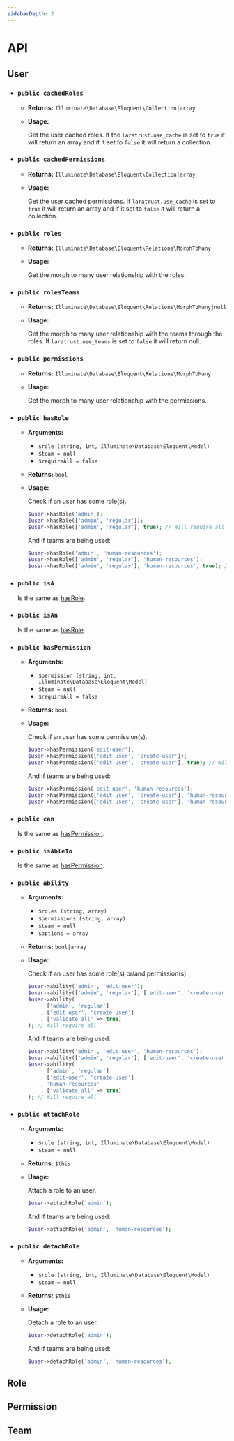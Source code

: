 ```yaml
---
sidebarDepth: 2
---
```


# API

## User
* ### `public cachedRoles`
  - **Returns:** `Illuminate\Database\Eloquent\Collection|array`
  - **Usage:**

    Get the user cached roles. If the `laratrust.use_cache` is set to `true` it will return an array and if it set to `false` it will return a collection.

- ### `public cachedPermissions`
  - **Returns:** `Illuminate\Database\Eloquent\Collection|array`
  - **Usage:**

    Get the user cached permissions. If `laratrust.use_cache` is set to `true` it will return an array and if it set to `false` it will return a collection.

- ### `public roles`
  - **Returns:** `Illuminate\Database\Eloquent\Relations\MorphToMany`
  - **Usage:**

    Get the morph to many user relationship with the roles.

- ### `public rolesTeams`
  - **Returns:** `Illuminate\Database\Eloquent\Relations\MorphToMany|null`
  - **Usage:**

    Get the morph to many user relationship with the teams through the roles. If `laratrust.use_teams` is set to `false` it will return null.

- ### `public permissions`
  - **Returns:** `Illuminate\Database\Eloquent\Relations\MorphToMany`
  - **Usage:**

    Get the morph to many user relationship with the permissions.

- ### `public hasRole`
  - **Arguments:**
    - `$role (string, int, Illuminate\Database\Eloquent\Model)`
    - `$team = null`
    - `$requireAll = false`
  - **Returns:** `bool`
  - **Usage:**

    Check if an user has some role(s).
    ```php
    $user->hasRole('admin');
    $user->hasRole(['admin', 'regular']);
    $user->hasRole(['admin', 'regular'], true); // Will require all
    ```

    And if teams are being used:
    ```php
    $user->hasRole('admin', 'human-resources');
    $user->hasRole(['admin', 'regular'], 'human-resources');
    $user->hasRole(['admin', 'regular'], 'human-resources', true); // Will require all
    ```

- ### `public isA`
  Is the same as [hasRole](#public-hasrole).

- ### `public isAn`
  Is the same as [hasRole](#public-hasrole).

- ### `public hasPermission`
  - **Arguments:**
    - `$permission (string, int, Illuminate\Database\Eloquent\Model)`
    - `$team = null`
    - `$requireAll = false`
  - **Returns:** `bool`
  - **Usage:**

    Check if an user has some permission(s).
    ```php
    $user->hasPermission('edit-user');
    $user->hasPermission(['edit-user', 'create-user']);
    $user->hasPermission(['edit-user', 'create-user'], true); // Will require all
    ```

    And if teams are being used:
    ```php
    $user->hasPermission('edit-user', 'human-resources');
    $user->hasPermission(['edit-user', 'create-user'], 'human-resources');
    $user->hasPermission(['edit-user', 'create-user'], 'human-resources', true); // Will require all
    ```

- ### `public can`
  Is the same as [hasPermission](#public-haspermission).

- ### `public isAbleTo`
  Is the same as [hasPermission](#public-haspermission).

- ### `public ability`
  - **Arguments:**
    - `$roles (string, array)`
    - `$permissions (string, array)`
    - `$team = null`
    - `$options = array`
  - **Returns:** `bool|array`
  - **Usage:**

    Check if an user has some role(s) or/and permission(s).
    ```php
    $user->ability('admin', 'edit-user');
    $user->ability(['admin', 'regular'], ['edit-user', 'create-user']);
    $user->ability(
          ['admin', 'regular']
        , ['edit-user', 'create-user']
        , ['validate_all' => true]
    ); // Will require all
    ```

    And if teams are being used:
    ```php
    $user->ability('admin', 'edit-user', 'human-resources');
    $user->ability(['admin', 'regular'], ['edit-user', 'create-user'], 'human-resources');
    $user->ability(
          ['admin', 'regular']
        , ['edit-user', 'create-user']
        , 'human-resources'
        , ['validate_all' => true]
    ); // Will require all
    ```

- ### `public attachRole`
  - **Arguments:**
    - `$role (string, int, Illuminate\Database\Eloquent\Model)`
    - `$team = null`
  - **Returns:** `$this`
  - **Usage:**

    Attach a role to an user.
    ```php
    $user->attachRole('admin');
    ```

    And if teams are being used:
    ```php
    $user->attachRole('admin', 'human-resources');
    ```

- ### `public detachRole`
  - **Arguments:**
    - `$role (string, int, Illuminate\Database\Eloquent\Model)`
    - `$team = null`
  - **Returns:** `$this`
  - **Usage:**

    Detach a role to an user.
    ```php
    $user->detachRole('admin');
    ```

    And if teams are being used:
    ```php
    $user->detachRole('admin', 'human-resources');
    ```

## Role

## Permission

## Team
